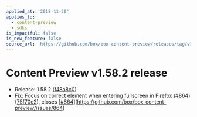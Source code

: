 ```yaml
---
applied_at: '2018-11-20'
applies_to:
  - content-preview
  - sdks
is_impactful: false
is_new_feature: false
source_url: 'https://github.com/box/box-content-preview/releases/tag/v1.58.2'
---
```


# Content Preview v1.58.2 release


* Release: 1.58.2 ([f48a8c0](https://github.com/box/box-content-preview/commit[f48a8c0](https://github.com/box/box-content-preview/commit/f48a8c0)))
* Fix: Focus on correct element when entering fullscreen in Firefox ([#864](https://github.com/box/box-content-preview/pull/864)) ([75f70c2](https://github.com/box/box-content-preview/commit[75f70c2](https://github.com/box/box-content-preview/commit/75f70c2))), closes [[#864](https://github.com/box/box-content-preview/pull/864)](https://github.com/box/box-content-preview/issues/864)



